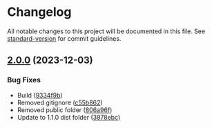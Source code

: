 # Changelog

All notable changes to this project will be documented in this file. See [standard-version](https://github.com/conventional-changelog/standard-version) for commit guidelines.

## [2.0.0](https://github.com/nkoik/vue-animated-number/compare/v1.0.6...v2.0.0) (2023-12-03)


### Bug Fixes

* Build ([9334f9b](https://github.com/nkoik/vue-animated-number/commit/9334f9bd3d62cb2b97ec54f546f39b1c4511cbec))
* Removed gitignore ([c55b862](https://github.com/nkoik/vue-animated-number/commit/c55b86212d0de06a71590bd40f4af02198bf09e9))
* Removed public folder ([806a96f](https://github.com/nkoik/vue-animated-number/commit/806a96fe27291feb7d9b0c6dd68999a3a7028c8e))
* Update to 1.1.0 dist folder ([3978ebc](https://github.com/nkoik/vue-animated-number/commit/3978ebcebad632ae33aeefab1524e6b50b0009ce))
